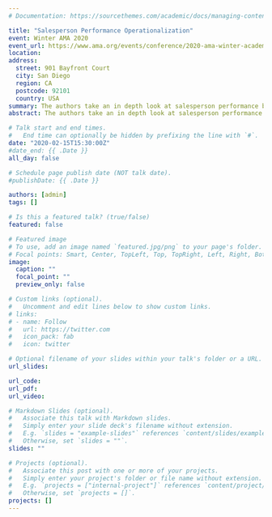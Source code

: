 ```yaml
---
# Documentation: https://sourcethemes.com/academic/docs/managing-content/

title: "Salesperson Performance Operationalization"
event: Winter AMA 2020
event_url: https://www.ama.org/events/conference/2020-ama-winter-academic-conference/
location:
address:
  street: 901 Bayfront Court
  city: San Diego
  region: CA
  postcode: 92101
  country: USA
summary: The authors take an in depth look at salesperson performance by incorporating practitioner and academic perceptions of salesperson performance. The authors reconcile the two perspectives to better define salesperson performance and provide guidance to scholars regarding the most appropriate salesperson performance operationalization for the research question at hand.
abstract: The authors take an in depth look at salesperson performance by incorporating practitioner and academic perceptions of salesperson performance. The authors reconcile the two perspectives to better define salesperson performance and provide guidance to scholars regarding the most appropriate salesperson performance operationalization for the research question at hand.

# Talk start and end times.
#   End time can optionally be hidden by prefixing the line with `#`.
date: "2020-02-15T15:30:00Z"
#date_end: {{ .Date }}
all_day: false

# Schedule page publish date (NOT talk date).
#publishDate: {{ .Date }}

authors: [admin]
tags: []

# Is this a featured talk? (true/false)
featured: false

# Featured image
# To use, add an image named `featured.jpg/png` to your page's folder. 
# Focal points: Smart, Center, TopLeft, Top, TopRight, Left, Right, BottomLeft, Bottom, BottomRight.
image:
  caption: ""
  focal_point: ""
  preview_only: false

# Custom links (optional).
#   Uncomment and edit lines below to show custom links.
# links:
# - name: Follow
#   url: https://twitter.com
#   icon_pack: fab
#   icon: twitter

# Optional filename of your slides within your talk's folder or a URL.
url_slides:

url_code:
url_pdf:
url_video:

# Markdown Slides (optional).
#   Associate this talk with Markdown slides.
#   Simply enter your slide deck's filename without extension.
#   E.g. `slides = "example-slides"` references `content/slides/example-slides.md`.
#   Otherwise, set `slides = ""`.
slides: ""

# Projects (optional).
#   Associate this post with one or more of your projects.
#   Simply enter your project's folder or file name without extension.
#   E.g. `projects = ["internal-project"]` references `content/project/deep-learning/index.md`.
#   Otherwise, set `projects = []`.
projects: []
---
```

